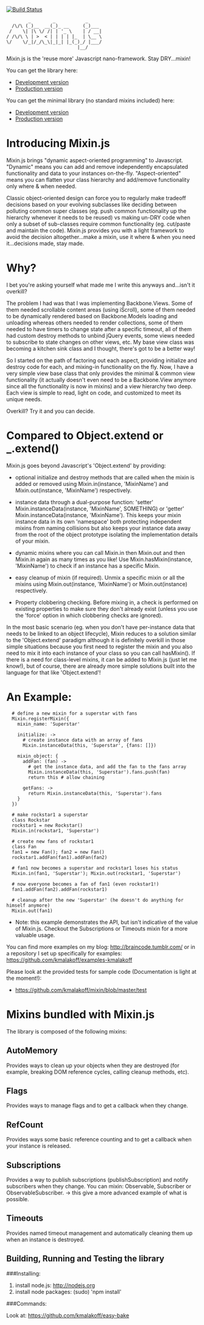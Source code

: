 [![Build Status](https://secure.travis-ci.org/kmalakoff/mixin.png)](http://travis-ci.org/kmalakoff/mixin)

````
        _        _           _
  /\/\ (_)__  __(_)_ __     (_)___
 /    \| |\ \/ /| | '_ \    | / __|
/ /\/\ \ | >  < | | | | |_  | \__ \
\/    \/_|/_/\_\|_|_| |_(_)_/ |___/
                          |__/
````

Mixin.js is the 'reuse more' Javascript nano-framework. Stay DRY...mixin!

You can get the library here:

* [Development version][1]
* [Production version][2]

You can get the minimal library (no standard mixins included) here:

* [Development version][3]
* [Production version][4]

[1]: https://raw.github.com/kmalakoff/mixin/0.1.3/mixin-js.js
[2]: https://raw.github.com/kmalakoff/mixin/0.1.3/mixin-js.min.js
[3]: https://raw.github.com/kmalakoff/mixin/0.1.3/mixin-js-core.js
[4]: https://raw.github.com/kmalakoff/mixin/0.1.3/mixin-js-core.min.js

# Introducing Mixin.js
Mixin.js brings "dynamic aspect-oriented programming" to Javascript. "Dynamic" means you can add and remove independently encapsulated functionality and data to your instances on-the-fly. "Aspect-oriented" means you can flatten your class hierarchy and add/remove functionality only where & when needed.

Classic object-oriented design can force you to regularly make tradeoff decisions based on your evolving subclasses like deciding between polluting common super classes  (eg. push common functionality up the hierarchy whenever it needs to be reused) vs making un-DRY code when only a subset of sub-classes require common functionality (eg. cut/paste and maintain the code). Mixin.js provides you with a light framework to avoid the decision altogether...make a mixin, use it where & when you need it...decisions made, stay made.

# Why?
I bet you're asking yourself what made me I write this anyways and...isn't it overkill?

The problem I had was that I was implementing Backbone.Views. Some of them needed scrollable content areas (using iScroll), some of them needed to be dynamically rendered based on Backbone.Models loading and unloading whereas others needed to render collections, some of them needed to have timers to change state after a specific timeout, all of them had custom destroy methods to unbind jQuery events, some views needed to subscribe to state changes on other views, etc. My base view class was becoming a kitchen sink class and I thought, there's got to be a better way!

So I started on the path of factoring out each aspect, providing initialize and destroy code for each, and mixing-in functionality on the fly. Now, I have a very simple view base class that only provides the minimal & common view functionality (it actually doesn't even need to be a Backbone.View anymore since all the functionality is now in mixins) and a view hierarchy two deep. Each view is simple to read, light on code, and customized to meet its unique needs.

Overkill? Try it and you can decide.

# Compared to Object.extend or _.extend()
Mixin.js goes beyond Javascript's 'Object.extend' by providing:

* optional initialize and destroy methods that are called when the mixin is added or removed using Mixin.in(instance, 'MixinName') and Mixin.out(instance, 'MixinName') respectively.

* instance data through a dual-purpose function: 'setter' Mixin.instanceData(instance, 'MixinName', SOMETHING) or 'getter' Mixin.instanceData(instance, 'MixinName'). This keeps your mixin instance data in its own 'namespace' both protecting independent mixins from naming collisions but also keeps your instance data away from the root of the object prototype isolating the implementation details of your mixin.

* dynamic mixins where you can call Mixin.in then Mixin.out and then Mixin.in again as many times as you like! Use Mixin.hasMixin(instance, 'MixinName') to check if an instance has a specific Mixin.

* easy cleanup of mixin (if required). Unmix a specific mixin or all the mixins using Mixin.out(instance, 'MixinName') or Mixin.out(instance) respectively.

* Property clobbering checking. Before mixing in, a check is performed on existing properties to make sure they don't already exist (unless you use the 'force' option in which clobbering checks are ignored).

In the most basic scenario (eg. when you don't have per-instance data that needs to be linked to an object lifecycle), Mixin reduces to a solution similar to the 'Object.extend' paradigm although it is definitely overkill in those simple situations because you first need to register the mixin and you also need to mix it into each instance of your class so you can call hasMixin(). If there is a need for class-level mixins, it can be added to Mixin.js (just let me know!), but of course, there are already more simple solutions built into the language for that like 'Object.extend'!


# An Example:

````
  # define a new mixin for a superstar with fans
  Mixin.registerMixin({
    mixin_name: 'Superstar'

    initialize: ->
      # create instance data with an array of fans
      Mixin.instanceData(this, 'Superstar', {fans: []})

    mixin_object: {
      addFan: (fan) ->
        # get the instance data, and add the fan to the fans array
        Mixin.instanceData(this, 'Superstar').fans.push(fan)
        return this # allow chaining

      getFans: ->
        return Mixin.instanceData(this, 'Superstar').fans
    }
  })

  # make rockstar1 a superstar
  class Rockstar
  rockstar1 = new Rockstar()
  Mixin.in(rockstar1, 'Superstar')

  # create new fans of rockstar1
  class Fan
  fan1 = new Fan(); fan2 = new Fan()
  rockstar1.addFan(fan1).addFan(fan2)

  # fan1 now becomes a superstar and rockstar1 loses his status
  Mixin.in(fan1, 'Superstar'); Mixin.out(rockstar1, 'Superstar')

  # now everyone becomes a fan of fan1 (even rockstar1!)
  fan1.addFan(fan2).addFan(rockstar1)

  # cleanup after the new 'Superstar' (he doesn't do anything for himself anymore)
  Mixin.out(fan1)
````
* Note: this example demonstrates the API, but isn't indicative of the value of Mixin.js. Checkout the Subscriptions or Timeouts mixin for a more valuable usage.

You can find more examples on my blog: http://braincode.tumblr.com/ or in a repository I set up specifically for examples: https://github.com/kmalakoff/examples-kmalakoff

Please look at the provided tests for sample code (Documentation is light at the moment!):
  - https://github.com/kmalakoff/mixin/blob/master/test

# Mixins bundled with Mixin.js
The library is composed of the following mixins:

## AutoMemory
Provides ways to clean up your objects when they are destroyed (for example, breaking DOM reference cycles, calling cleanup methods, etc).

## Flags
Provides ways to manage flags and to get a callback when they change.

## RefCount
Provides ways some basic reference counting and to get a callback when your instance is released.

## Subscriptions
Provides a way to publish subscriptions (publishSubscription) and notify subscribers when they change. You can mixin: Observable, Subscriber or ObservableSubscriber.
      -> this give a more advanced example of what is possible.

## Timeouts
Provides named timeout management and automatically cleaning them up when an instance is destroyed.


Building, Running and Testing the library
-----------------------

###Installing:

1. install node.js: http://nodejs.org
2. install node packages: (sudo) 'npm install'

###Commands:

Look at: https://github.com/kmalakoff/easy-bake